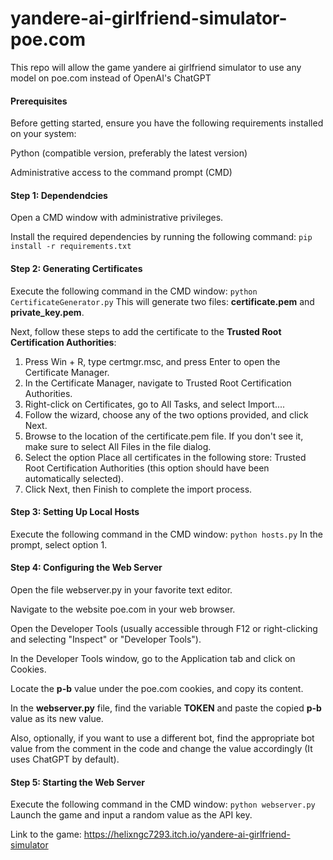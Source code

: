 # yandere-ai-girlfriend-simulator-poe.com
This repo will allow the game yandere ai girlfriend simulator to use any model on poe.com instead of OpenAI's ChatGPT

#### Prerequisites
Before getting started, ensure you have the following requirements installed on your system:

Python (compatible version, preferably the latest version)

Administrative access to the command prompt (CMD)
#### Step 1: Dependendcies
Open a CMD window with administrative privileges.

Install the required dependencies by running the following command:
```pip install -r requirements.txt```
#### Step 2: Generating Certificates
Execute the following command in the CMD window:
```python CertificateGenerator.py```
This will generate two files: **certificate.pem** and **private_key.pem**.

Next, follow these steps to add the certificate to the **Trusted Root Certification Authorities**:
1. Press Win + R, type certmgr.msc, and press Enter to open the Certificate Manager.
2. In the Certificate Manager, navigate to Trusted Root Certification Authorities.
3. Right-click on Certificates, go to All Tasks, and select Import....
4. Follow the wizard, choose any of the two options provided, and click Next.
5. Browse to the location of the certificate.pem file. If you don't see it, make sure to select All Files in the file dialog.
6. Select the option Place all certificates in the following store: Trusted Root Certification Authorities (this option should have been automatically selected).
7. Click Next, then Finish to complete the import process.

#### Step 3: Setting Up Local Hosts
Execute the following command in the CMD window:
```python hosts.py```
In the prompt, select option 1.
#### Step 4: Configuring the Web Server
Open the file webserver.py in your favorite text editor.

Navigate to the website poe.com in your web browser.

Open the Developer Tools (usually accessible through F12 or right-clicking and selecting "Inspect" or "Developer Tools").

In the Developer Tools window, go to the Application tab and click on Cookies.

Locate the **p-b** value under the poe.com cookies, and copy its content.

In the **webserver.py** file, find the variable **TOKEN** and paste the copied **p-b** value as its new value.

Also, optionally, if you want to use a different bot, find the appropriate bot value from the comment in the code and change the value accordingly (It uses ChatGPT by default).

#### Step 5: Starting the Web Server
Execute the following command in the CMD window:
```python webserver.py```
Launch the game and input a random value as the API key.

Link to the game: https://helixngc7293.itch.io/yandere-ai-girlfriend-simulator
